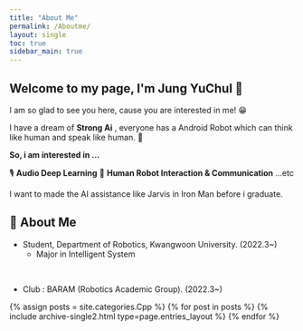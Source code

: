 ```yaml
---
title: "About Me"
permalink: /Aboutme/
layout: single
toc: true
sidebar_main: true
---
```


## Welcome to my page, I'm Jung YuChul 🥳

I am so glad to see you here, cause you are interested in me! 😁

I have a dream of **Strong Ai** , everyone has a Android Robot which can think like human and speak like human. 🤖

**So, i am interested in ...**

🎙 **Audio Deep Learning**
💭 **Human Robot Interaction & Communication**
...etc

I want to made the AI assistance like Jarvis in Iron Man before i graduate.

## 🐯 About Me

* Student, Department of Robotics, Kwangwoon University. (2022.3~)
    * Major in Intelligent System
<br>

* Club : BARAM (Robotics Academic Group). (2022.3~)


{% assign posts = site.categories.Cpp %}
{% for post in posts %} {% include archive-single2.html type=page.entries_layout %} {% endfor %}
